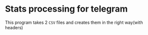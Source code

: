 # Stats processing for telegram

This program takes 2 `CSV` files and creates them in the right way(with headers)